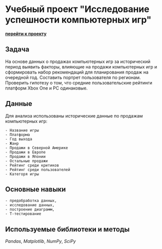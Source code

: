 
# Учебный проект "Исследование успешности компьютерных игр"

**[перейти к проекту](Исследование%20успешности%20компьютерных%20игр/games.ipynb)**
    
## Задача

На основе данных о продажах компьютерных игр за исторический период выявить факторы, влияющие на продажи компьютерных игр и сформировать набор рекомендаций для планирования продаж на очередной год. Составить портрет пользователя по регионам. Проверить гипотезу о том, что средние пользовательские рейтинги платформ Xbox One и PC одинаковые. 

## Данные

Для анализа использованы исторические данные по продажам компьютерных игр:

    - Название игры
    - Платформа
    - Год выхода
    - Жанр
    - Продажи в Северной Америке
    - Продажи в Европе
    - Продажи в Японии
    - Остальные продажи
    - Рейтинг среди критиков
    - Рейтинг среди пользователей
    - Категоря игры
    
## Основные навыки

    - предобработка данных, 
    - исследование данных, 
    - построение диаграмм,
    - T-тестирование
   

## Используемые библиотеки и методы

*Pandas*, *Matplotlib*, *NumPy*, *SciPy*